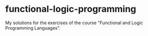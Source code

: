 # functional-logic-programming
My solutions for the exercises of the course "Functional and Logic Programming Languages".

